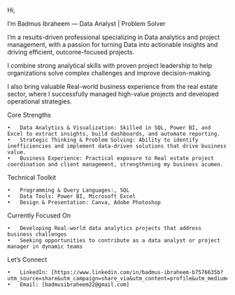 Hi, 

I’m Badmus Ibraheem — Data Analyst  | Problem Solver

I’m a results-driven professional specializing in Data analytics and project management, with a passion for turning Data into actionable insights and driving efficient, outcome-focused projects.

I combine strong analytical skills with proven project leadership to help organizations solve complex challenges and improve decision-making.

I also bring valuable Real-world business experience from the real estate sector, where I successfully managed high-value projects and developed operational strategies.

Core Strengths

	•	Data Analytics & Visualization: Skilled in SQL, Power BI, and Excel to extract insights, build dashboards, and automate reporting.
	•	Strategic Thinking & Problem Solving: Ability to identify inefficiencies and implement data-driven solutions that drive business value.
	•	Business Experience: Practical exposure to Real estate project coordination and client management, strengthening my business acumen.


Technical Toolkit

	•	Programming & Query Languages:, SQL
	•	Data Tools: Power BI, Microsoft Excel
	•	Design & Presentation: Canva, Adobe Photoshop

Currently Focused On

	•	Developing Real-world data analytics projects that address business challenges
	•	Seeking opportunities to contribute as a data analyst or project manager in dynamic teams


Let’s Connect

	•	LinkedIn: [https://www.linkedin.com/in/badmus-ibraheem-b7576635b?utm_source=share&utm_campaign=share_via&utm_content=profile&utm_medium=ios_app]
	•	Email: [badmusibraheem22@gmail.com]
